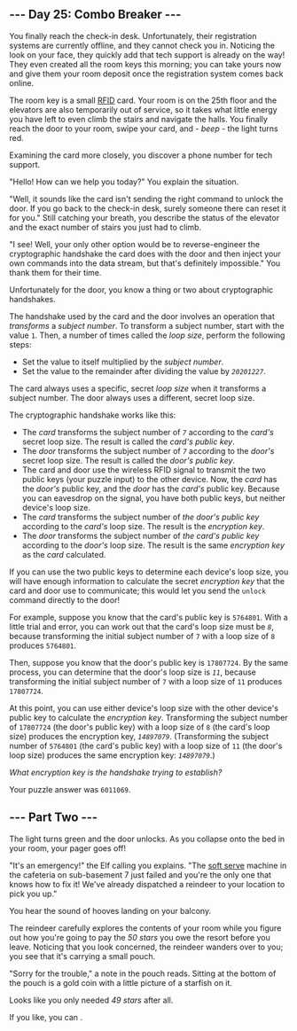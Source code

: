 --- Day 25: Combo Breaker ---
-----------------------------

You finally reach the check-in desk. Unfortunately, their registration
systems are currently offline, and they cannot check you in. Noticing
the look on your face, they quickly add that tech support is already on
the way! They even created all the room keys this morning; you can take
yours now and give them your room deposit once the registration system
comes back online.

The room key is a small [RFID] card. Your room is on the 25th floor
and the elevators are also temporarily out of service, so it takes what
little energy you have left to even climb the stairs and navigate the
halls. You finally reach the door to your room, swipe your card, and -
*beep* - the light turns red.

Examining the card more closely, you discover a phone number for tech
support.

"Hello! How can we help you today?" You explain the situation.

"Well, it sounds like the card isn't sending the right command to unlock
the door. If you go back to the check-in desk, surely someone there can
reset it for you." Still catching your breath, you describe the status
of the elevator and the exact number of stairs you just had to climb.

"I see! Well, your only other option would be to reverse-engineer the
cryptographic handshake the card does with the door and then inject your
own commands into the data stream, but that's definitely impossible."
You thank them for their time.

Unfortunately for the door, you know a thing or two about cryptographic
handshakes.

The handshake used by the card and the door involves an operation that
*transforms* a *subject number*. To transform a subject number, start
with the value `1`. Then, a number of times called the *loop size*,
perform the following steps:

-   Set the value to itself multiplied by the *subject number*.
-   Set the value to the remainder after dividing the value by
    *`20201227`*.

The card always uses a specific, secret *loop size* when it transforms a
subject number. The door always uses a different, secret loop size.

The cryptographic handshake works like this:

-   The *card* transforms the subject number of *`7`* according to the
    *card's* secret loop size. The result is called the *card's public
    key*.
-   The *door* transforms the subject number of *`7`* according to the
    *door's* secret loop size. The result is called the *door's public
    key*.
-   The card and door use the wireless RFID signal to transmit the two
    public keys (your puzzle input) to the other device. Now, the *card*
    has the *door's* public key, and the *door* has the *card's* public
    key. Because you can eavesdrop on the signal, you have both public
    keys, but neither device's loop size.
-   The *card* transforms the subject number of *the door's public key*
    according to the *card's* loop size. The result is the *encryption
    key*.
-   The *door* transforms the subject number of *the card's public key*
    according to the *door's* loop size. The result is the same
    *encryption key* as the *card* calculated.

If you can use the two public keys to determine each device's loop size,
you will have enough information to calculate the secret *encryption
key* that the card and door use to communicate; this would let you send
the `unlock` command directly to the door!

For example, suppose you know that the card's public key is `5764801`.
With a little trial and error, you can work out that the card's loop
size must be *`8`*, because transforming the initial subject number of
`7` with a loop size of `8` produces `5764801`.

Then, suppose you know that the door's public key is `17807724`. By the
same process, you can determine that the door's loop size is *`11`*,
because transforming the initial subject number of `7` with a loop size
of `11` produces `17807724`.

At this point, you can use either device's loop size with the other
device's public key to calculate the *encryption key*. Transforming the
subject number of `17807724` (the door's public key) with a loop size of
`8` (the card's loop size) produces the encryption key, *`14897079`*.
(Transforming the subject number of `5764801` (the card's public key)
with a loop size of `11` (the door's loop size) produces the same
encryption key: *`14897079`*.)

*What encryption key is the handshake trying to establish?*

Your puzzle answer was `6011069`.

--- Part Two ---
----------------

The light turns green and the door unlocks. As you collapse onto the bed
in your room, your pager goes off!

"It's an emergency!" the Elf calling you explains. "The [soft serve]
machine in the cafeteria on sub-basement 7 just failed and you're the
only one that knows how to fix it! We've already dispatched a reindeer
to your location to pick you up."

You hear the sound of hooves landing on your balcony.

The reindeer carefully explores the contents of your room while you
figure out how you're going to pay the *50 stars* you owe the resort
before you leave. Noticing that you look concerned, the reindeer wanders
over to you; you see that it's carrying a small pouch.

"Sorry for the trouble," a note in the pouch reads. Sitting at the
bottom of the pouch is a gold coin with a little picture of a starfish
on it.

Looks like you only needed *49 stars* after all.

If you like, you can .

  [RFID]: https://en.wikipedia.org/wiki/Radio-frequency_identification
  [soft serve]: https://en.wikipedia.org/wiki/Soft_serve
